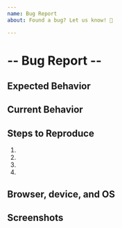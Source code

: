 ```yaml
---
name: Bug Report
about: Found a bug? Let us know! 🐛

---
```


# -- Bug Report --

## Expected Behavior
<!--- Tell us what should happen -->

## Current Behavior
<!--- Tell us what happens instead of the expected behavior -->

## Steps to Reproduce
<!--- Provide a link to a live example, or an unambiguous set of steps to -->
<!--- reproduce this bug. Include code to reproduce, if relevant -->
1.
2.
3.
4.

## Browser, device, and OS

## Screenshots
<!--- Not obligatory -->
